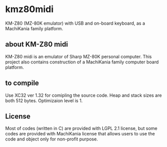 # kmz80midi
KM-Z80 (MZ-80K emulator) with USB and on-board keyboard, as a MachiKania family platform.

## about KM-Z80 midi
KM-Z80 midi is an emulator of Sharp MZ-80K personal computer. This project also contains construction of a MachiKania family computer board platform.

## to compile
Use XC32 ver 1.32 for comipling the source code. Heap and stack sizes are both 512 bytes. Optimizaion level is 1.

## License
Most of codes (written in C) are provided with LGPL 2.1 license, but some codes are provided with MachiKania license that allows users to use the code and object only for non-profit purpose.